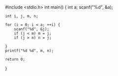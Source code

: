 #include <stdio.h>
int main() {
	int a;
	scanf("%d", &a);
    
	int i, j, m, n;
	
	for (i = 0; i < a; ++i) {
		scanf("%d", &j);
		if (j < m) m = j;
		if (j > n) n = j;
	         
	}
	printf("%d %d", m, n);

	return 0;
}
